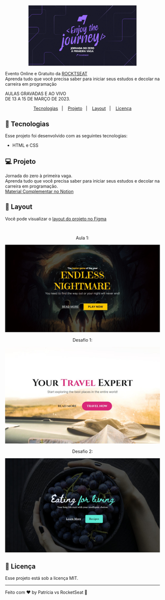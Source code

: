 <p align="center">
    <img src="assets/Wallpaper.png" width= "70%">  
</p>

Evento Online e Gratuito da [ROCKTSEAT](https://app.rocketseat.com.br/jornada-primeira-vaga)  
Aprenda tudo que você precisa saber para iniciar seus estudos e decolar na carreira em programação  
  
AULAS GRAVADAS E AO VIVO  
DE 13 A 15 DE MARÇO DE 2023.


<p align="center">
  <a href="#-tecnologias">Tecnologias</a>&nbsp;&nbsp;&nbsp;|&nbsp;&nbsp;&nbsp;
  <a href="#-projeto">Projeto</a>&nbsp;&nbsp;&nbsp;|&nbsp;&nbsp;&nbsp;
  <a href="#-layout">Layout</a>&nbsp;&nbsp;&nbsp;|&nbsp;&nbsp;&nbsp;
  <a href="#memo-licença">Licença</a>
</p>

## 🚀 Tecnologias  

Esse projeto foi desenvolvido com as seguintes tecnologias:  

- HTML e CSS

## 💻 Projeto  

Jornada do zero à primeira vaga.    
Aprenda tudo que você precisa saber para iniciar seus estudos e decolar na carreira em programação.  
[Material Complementar no Notion](https://efficient-sloth-d85.notion.site/Jornada-do-Zero-primeira-vaga-93a7d365a2d6482a89d5f6d1b32d3d7b)  

## 🔖 Layout

Você pode visualizar o [layout do projeto no Figma](https://www.figma.com/community/file/1216014509044898198)  

<br>

<p align="center">Aula 1: </p>
<p align="center">
    <img src="Landing Page - Horror Game/img/aula1.jpg" >  
</p>

<p align="center">Desafio 1: </p>
<p align="center">
    <img src="Landing Page - Travel/img/desafio1.jpg" >  
</p>

<p align="center">Desafio 2: </p>
<p align="center">
    <img src="Landing Page - Healthy Recipes/img/desafio2.jpg" >  
</p>


## :memo: Licença

Esse projeto está sob a licença MIT.

---

Feito com ♥ by Patrícia vs RocketSeat :wave: 
